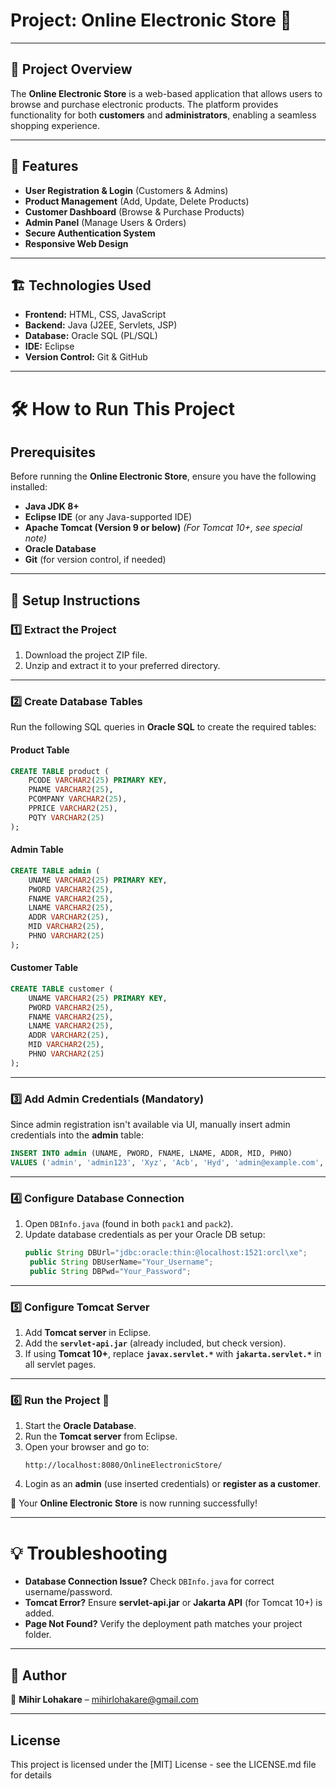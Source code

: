 # Project: Online Electronic Store 🛒  

---

## 📌 Project Overview  
The **Online Electronic Store** is a web-based application that allows users to browse and purchase electronic products. The platform provides functionality for both **customers** and **administrators**, enabling a seamless shopping experience.

---

## 🚀 Features  
- **User Registration & Login** (Customers & Admins)  
- **Product Management** (Add, Update, Delete Products)  
- **Customer Dashboard** (Browse & Purchase Products)  
- **Admin Panel** (Manage Users & Orders)  
- **Secure Authentication System**  
- **Responsive Web Design**  

---

## 🏗️ Technologies Used  
- **Frontend:** HTML, CSS, JavaScript  
- **Backend:** Java (J2EE, Servlets, JSP)  
- **Database:** Oracle SQL (PL/SQL)  
- **IDE:** Eclipse  
- **Version Control:** Git & GitHub  

---

# 🛠 How to Run This Project  

## Prerequisites  
Before running the **Online Electronic Store**, ensure you have the following installed:  
- **Java JDK 8+**  
- **Eclipse IDE** (or any Java-supported IDE)  
- **Apache Tomcat (Version 9 or below)** *(For Tomcat 10+, see special note)*  
- **Oracle Database**  
- **Git** (for version control, if needed)  

---

## 📂 Setup Instructions  

### 1️⃣ Extract the Project  
1. Download the project ZIP file.  
2. Unzip and extract it to your preferred directory.  

---

### 2️⃣ Create Database Tables  
Run the following SQL queries in **Oracle SQL** to create the required tables:  

#### **Product Table**  
```sql
CREATE TABLE product (
    PCODE VARCHAR2(25) PRIMARY KEY,
    PNAME VARCHAR2(25),
    PCOMPANY VARCHAR2(25),
    PPRICE VARCHAR2(25),
    PQTY VARCHAR2(25)
);
```

#### **Admin Table**  
```sql
CREATE TABLE admin (
    UNAME VARCHAR2(25) PRIMARY KEY,
    PWORD VARCHAR2(25),
    FNAME VARCHAR2(25),
    LNAME VARCHAR2(25),
    ADDR VARCHAR2(25),
    MID VARCHAR2(25),
    PHNO VARCHAR2(25)
);
```

#### **Customer Table**  
```sql
CREATE TABLE customer (
    UNAME VARCHAR2(25) PRIMARY KEY,
    PWORD VARCHAR2(25),
    FNAME VARCHAR2(25),
    LNAME VARCHAR2(25),
    ADDR VARCHAR2(25),
    MID VARCHAR2(25),
    PHNO VARCHAR2(25)
);
```

---

### 3️⃣ Add Admin Credentials (Mandatory)  
Since admin registration isn't available via UI, manually insert admin credentials into the **admin** table:  
```sql
INSERT INTO admin (UNAME, PWORD, FNAME, LNAME, ADDR, MID, PHNO)  
VALUES ('admin', 'admin123', 'Xyz', 'Acb', 'Hyd', 'admin@example.com', '1234567890');
```

---

### 4️⃣ Configure Database Connection  
1. Open `DBInfo.java` (found in both `pack1` and `pack2`).  
2. Update database credentials as per your Oracle DB setup:  
   ```java
   public String DBUrl="jdbc:oracle:thin:@localhost:1521:orcl\xe";
    public String DBUserName="Your_Username";
	public String DBPwd="Your_Password"; 
   ```
   
---

### 5️⃣ Configure Tomcat Server  
1. Add **Tomcat server** in Eclipse.  
2. Add the **`servlet-api.jar`** (already included, but check version).  
3. If using **Tomcat 10+**, replace **`javax.servlet.*`** with **`jakarta.servlet.*`** in all servlet pages.

---

### 6️⃣ Run the Project 🚀  
1. Start the **Oracle Database**.  
2. Run the **Tomcat server** from Eclipse.  
3. Open your browser and go to:  
   ```
   http://localhost:8080/OnlineElectronicStore/
   ```
4. Login as an **admin** (use inserted credentials) or **register as a customer**.  

🎉 Your **Online Electronic Store** is now running successfully!  

---

# 💡 Troubleshooting  
- **Database Connection Issue?** Check `DBInfo.java` for correct username/password.  
- **Tomcat Error?** Ensure **servlet-api.jar** or **Jakarta API** (for Tomcat 10+) is added.  
- **Page Not Found?** Verify the deployment path matches your project folder.  

---

## 🔗 Author  
📧 **Mihir Lohakare** – [mihirlohakare@gmail.com](mailto:mihirlohakare@gmail.com)  

---

## License
This project is licensed under the [MIT] License - see the LICENSE.md file for details
